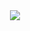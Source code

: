 <div align="center"><img src="https://leetcode-status.vercel.app/api/card/iyehah?theme=dark&border=false&logo=false&custom_title=y-helper&logo_color=default"/></div>
